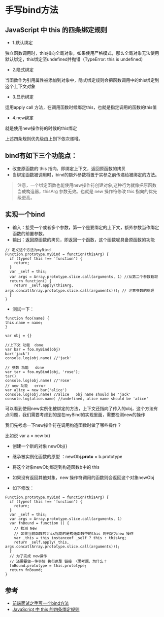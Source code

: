 # 手写bind方法

## JavaScript 中 this 的四条绑定规则

- 1.默认绑定

独立函数调用时，this指向全局对象，如果使用严格模式，那么全局对象无法使用默认绑定，this绑定至undefined并抛错（TypeError: this is undefined）

- 2.隐式绑定

当函数作为引用属性被添加到对象中，隐式绑定规则会把函数调用中的this绑定到这个上下文对象

- 3.显示绑定

运用apply call 方法，在调用函数时候绑定this，也就是指定调用的函数的this值

- 4.new绑定

就是使用new操作符的时候的this绑定

上述四条规则优先级由上到下依次递增。


## bind有如下三个功能点：

- 改变原函数的 this 指向，即绑定上下文，返回原函数的拷贝
- 当绑定函数被调用时，bind的额外参数将置于实参之前传递给被绑定的方法。
>注意，一个绑定函数也能使用new操作符创建对象,这种行为就像把原函数当成构造器，thisArg 参数无效。也就是 new 操作符修改 this 指向的优先级更高。

## 实现一个bind
- 输入：接受一个或者多个参数，第一个是要绑定的上下文，额外参数当作绑定函数的前置参数。
- 输出：返回原函数的拷贝，即返回一个函数，这个函数呢具备原函数的功能



```
// 定义这个方法为myBind
Function.prototype.myBind = function(thisArg) {
  if (typeof this !== 'function') {
    return;
  }
  var _self = this;
  var args = Array.prototype.slice.call(arguments, 1) //从第二个参数截取
  return function() {
    return _self.apply(thisArg, args.concat(Array.prototype.slice.call(arguments))); // 注意参数的处理
  }
}
```

- 测试一下：
```
function foo(name) {
this.name = name;
}

var obj = {}

//上下文 功能  done
var bar = foo.myBind(obj)
bar('jack')
console.log(obj.name) //'jack'

// 参数 功能   done
var tar = foo.myBind(obj, 'rose');
tar()
console.log(obj.name) //'rose'
// new 功能   error
var alice = new bar('alice')
console.log(obj.name) //alice   obj name should be 'jack'
console.log(alice.name) //undefined, alice name should be 'alice'
```

可以看到使用new实例化被绑定的方法，上下文还指向了传入的obj，这个方法有点问题，我们需要考虑到的是在myBind的实现里面，需要检测new的操作

我们先考虑一下new操作符在调用构造函数时做了哪些操作？

比如说 var a = new b()

- 创建一个新的对象 newObj{}
- 继承被实例化函数的原型 ：newObj.__proto__ = b.prototype
- 将这个对象newObj绑定到构造函数b中的 this
- 如果没有返回其他对象，new 操作符调用的函数则会返回这个对象newObj


- 如下修改：
```
Function.prototype.myBind = function(thisArg) {
  if (typeof this !== 'function') {
    return;
  }
  var _self = this;
  var args = Array.prototype.slice.call(arguments, 1)
  var fnBound = function () {
    // 检测 New
    // 如果当前函数的this指向的是构造函数中的this 则判定为new 操作
    var _this = this instanceof _self ? this : thisArg;
    return _self.apply(_this, args.concat(Array.prototype.slice.call(arguments)));
  }
  // 为了完成 new操作
  // 还需要做一件事情 执行原型 链接 （思考题，为什么？
  fnBound.prototype = this.prototype;
  return fnBound;
}
```


## 参考
- [前端面试之手写一个bind方法](https://zhuanlan.zhihu.com/p/45992705)
- [JavaScript 中 this 的四条绑定规则](https://juejin.im/entry/57dfa0d45bbb50005e6ddeb4)
